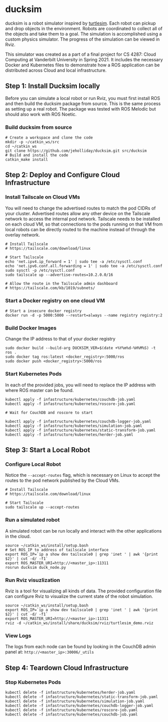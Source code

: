 # ducksim

ducksim is a robot simulator inspired by [turtlesim](http://wiki.ros.org/turtlesim).
Each robot can pickup and drop objects in the environment. Robots are coordinated to
collect all of the objects and take them to a goal. The simulation is accomplished using
a custom physics simulator. The progress of the simulation can be viewed in Rviz.

This simulator was created as a part of a final project for CS 4287: Cloud Computing
at Vanderbilt University in Spring 2021. It includes the necessary Docker and
Kubernetes files to demonstrate how a ROS application can be distributed across
Cloud and local infrastructure.

## Step 1: Install Ducksim locally

Before you can simulate a local robot or run Rviz, you must first install ROS and then
build the ducksim package from source. This is the same process as setting up a real
robot. The package was tested with ROS Melodic but should also work with ROS Noetic.

### Build ducksim from source
```
# Create a workspace and clone the code
mkdir -p ~/catkin_ws/src
cd ~/catkin_ws
git clone https://github.com/jeholliday/ducksim.git src/ducksim
# Build and install the code
catkin_make install
```

## Step 2: Deploy and Configure Cloud Infrastructure

### Install Tailscale on Cloud VMs
You will need to change the advertised routes to match the pod CIDRs of your cluster.
Advertised routes allow any other device on the Tailscale network to access the
internal pod network. Tailscale needs to be installed on each cloud VM, so that
connections to the pods running on that VM from local robots can be directly routed
to the machine instead of through the overlay network.
```
# Install Tailscale
# https://tailscale.com/download/linux

# Start Tailscale
echo 'net.ipv4.ip_forward = 1' | sudo tee -a /etc/sysctl.conf
echo 'net.ipv6.conf.all.forwarding = 1' | sudo tee -a /etc/sysctl.conf
sudo sysctl -p /etc/sysctl.conf
sudo tailscale up --advertise-routes=10.2.0.0/16

# Allow the route in the Tailscale admin dashboard
# https://tailscale.com/kb/1019/subnets/
```

### Start a Docker registry on one cloud VM
```
# Start a insecure docker registry
docker run -d -p 5000:5000 --restart=always --name registry registry:2
```

### Build Docker Images
Change the IP address to that of your docker registry
```
sudo docker build --build-arg DUCKSIM_VER=$(date +%Y%m%d-%H%M%S) -t ros .
sudo docker tag ros:latest <docker_registry>:5000/ros
sudo docker push <docker_registry>:5000/ros
```

### Start Kubernetes Pods
In each of the provided jobs, you will need to replace the IP address with where ROS master can be found.
```
kubectl apply -f infastructure/kubernetes/couchdb-job.yaml
kubectl apply -f infastructure/kubernetes/roscore-job.yaml

# Wait for CouchDB and roscore to start

kubectl apply -f infastructure/kubernetes/couchdb-logger-job.yaml
kubectl apply -f infastructure/kubernetes/simulation-job.yaml
kubectl apply -f infastructure/kubernetes/static-transform-job.yaml
kubectl apply -f infastructure/kubernetes/herder-job.yaml
```

## Step 3: Start a Local Robot

### Configure Local Robot
Notice the `--accept-routes` flag, which is necessary on Linux to accept the routes
to the pod network published by the Cloud VMs.
```
# Install Tailscale
# https://tailscale.com/download/linux

# Start Tailscale
sudo tailscale up --accept-routes
```

### Run a simulated robot
A simulated robot can be run locally and interact with the other applications in
the cloud. 
```
source ~/catkin_ws/install/setup.bash
# Set ROS_IP to address of tailscale interface
export ROS_IP=`ip a show dev tailscale0 | grep 'inet ' | awk '{print $2}' | cut -d/ -f1`
export ROS_MASTER_URI=http://<master_ip>:11311
rosrun ducksim duck_node.py
```

### Run Rviz visuzlization
Rviz is a tool for visualizing all kinds of data. The provided configuration file
can configure Rviz to visualize the current state of the robot simulation.
```
source ~/catkin_ws/install/setup.bash
export ROS_IP=`ip a show dev tailscale0 | grep 'inet ' | awk '{print $2}' | cut -d/ -f1`
export ROS_MASTER_URI=http://<master_ip>:11311
rviz -d ~/catkin_ws/install/share/ducksim/rviz/turtlesim_demo.rviz
```

### View Logs
The logs from each node can be found by looking in the CouchDB admin panel at:
`http://<master_ip>:30006/_utils`

## Step 4: Teardown Cloud Infrastructure

### Stop Kubernetes Pods
```
kubectl delete -f infastructure/kubernetes/herder-job.yaml
kubectl delete -f infastructure/kubernetes/static-transform-job.yaml
kubectl delete -f infastructure/kubernetes/simulation-job.yaml
kubectl delete -f infastructure/kubernetes/couchdb-logger-job.yaml
kubectl delete -f infastructure/kubernetes/roscore-job.yaml
kubectl delete -f infastructure/kubernetes/couchdb-job.yaml
```
